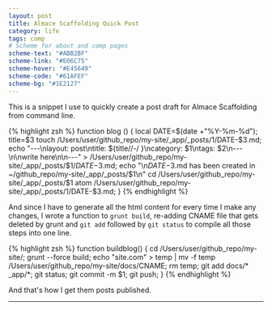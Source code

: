 ```yaml
---
layout: post
title: Almace Scaffolding Quick Post
category: life
tags: comp
# Scheme for about and comp pages
scheme-text: "#ABB2BF"
scheme-link: "#E06C75"
scheme-hover: "#E45649"
scheme-code: "#61AFEF"
scheme-bg: "#1E2127"
---
```


This is a snippet I use to quickly create a post draft for Almace Scaffolding from command line.

{% highlight zsh %}
function blog () {
    local DATE=$(date +"%Y-%m-%d");
    title=$3
    touch /Users/user/github_repo/my-site/_app/_posts/$1/$DATE-$3.md;
    echo "---\nlayout: post\ntitle: ${title//-/ }\ncategory: $1\ntags: $2\n---\n\nwrite here\n\n---" > /Users/user/github_repo/my-site/_app/_posts/$1/$DATE-$3.md;
    echo "\n$DATE-$3.md has been created in ~/github_repo/my-site/_app/_posts/$1\n"
    cd /Users/user/github_repo/my-site/_app/_posts/$1
    atom /Users/user/github_repo/my-site/_app/_posts/$1/$DATE-$3.md;
}
{% endhighlight %}

And since I have to generate all the html content for every time I make any changes, I wrote a function to ```grunt build```, re-adding CNAME file that gets deleted by grunt and ```git add``` followed by ```git status``` to compile all those steps into one line.

{% highlight zsh %}
function buildblog() {
    cd /Users/user/github_repo/my-site/;
    grunt --force build;
    echo "site.com" > temp | mv -f temp /Users/user/github_repo/my-site/docs/CNAME;
    rm temp;
    git add docs/* _app/*;
    git status;
    git commit -m $1;
    git push;
}
{% endhighlight %}

And that's how I get them posts published.

---
